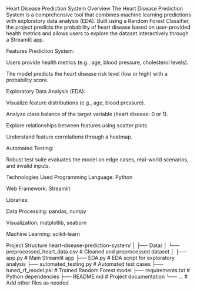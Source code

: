 Heart Disease Prediction System
Overview
The Heart Disease Prediction System is a comprehensive tool that combines machine learning predictions with exploratory data analysis (EDA). Built using a Random Forest Classifier, the project predicts the probability of heart disease based on user-provided health metrics and allows users to explore the dataset interactively through a Streamlit app.

Features
Prediction System:

Users provide health metrics (e.g., age, blood pressure, cholesterol levels).

The model predicts the heart disease risk level (low or high) with a probability score.

Exploratory Data Analysis (EDA):

Visualize feature distributions (e.g., age, blood pressure).

Analyze class balance of the target variable (heart disease: 0 or 1).

Explore relationships between features using scatter plots.

Understand feature correlations through a heatmap.

Automated Testing:

Robust test suite evaluates the model on edge cases, real-world scenarios, and invalid inputs.

Technologies Used
Programming Language: Python

Web Framework: Streamlit

Libraries:

Data Processing: pandas, numpy

Visualization: matplotlib, seaborn

Machine Learning: scikit-learn

Project Structure
heart-disease-prediction-system/
│
├── Data/
│   └── preprocessed_heart_data.csv       # Cleaned and preprocessed dataset
│
├── app.py                                # Main Streamlit app
├── EDA.py                                # EDA script for exploratory analysis
├── automated_testing.py                  # Automated test cases
├── tuned_rf_model.pkl                    # Trained Random Forest model
├── requirements.txt                      # Python dependencies
├── README.md                             # Project documentation
└── ...                                   # Add other files as needed
